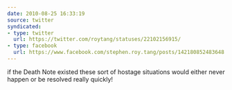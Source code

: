 ```yaml
---
date: 2010-08-25 16:33:19
source: twitter
syndicated:
- type: twitter
  url: https://twitter.com/roytang/statuses/22102156915/
- type: facebook
  url: https://www.facebook.com/stephen.roy.tang/posts/142180852483648
---
```


if the Death Note existed these sort of hostage situations would either never happen or be resolved really quickly!